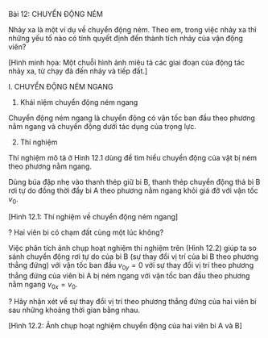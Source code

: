 Bài 12: CHUYỂN ĐỘNG NÉM

Nhảy xa là một ví dụ về chuyển động ném. Theo em, trong việc nhảy xa thì những yếu tố nào có tính quyết định đến thành tích nhảy của vận động viên?

[Hình minh họa: Một chuỗi hình ảnh miêu tả các giai đoạn của động tác nhảy xa, từ chạy đà đến nhảy và tiếp đất.]

I. CHUYỂN ĐỘNG NÉM NGANG

1. Khái niệm chuyển động ném ngang

Chuyển động ném ngang là chuyển động có vận tốc ban đầu theo phương nằm ngang và chuyển động dưới tác dụng của trọng lực.

2. Thí nghiệm

Thí nghiệm mô tả ở Hình 12.1 dùng để tìm hiểu chuyển động của vật bị ném theo phương nằm ngang.

Dùng búa đập nhẹ vào thanh thép giữ bi B, thanh thép chuyển động thả bi B rơi tự do đồng thời đẩy bi A theo phương nằm ngang khỏi giá đỡ với vận tốc $v_0$.

[Hình 12.1: Thí nghiệm về chuyển động ném ngang]

? Hai viên bi có chạm đất cùng một lúc không?

Việc phân tích ảnh chụp hoạt nghiệm thí nghiệm trên (Hình 12.2) giúp ta so sánh chuyển động rơi tự do của bi B (sự thay đổi vị trí của bi B theo phương thẳng đứng) với vận tốc ban đầu $v_{0y} = 0$ với sự thay đổi vị trí theo phương thẳng đứng của viên bi A bị ném ngang với vận tốc ban đầu theo phương nằm ngang $v_{0x} = v_0$.

? Hãy nhận xét về sự thay đổi vị trí theo phương thẳng đứng của hai viên bi sau những khoảng thời gian bằng nhau.

[Hình 12.2: Ảnh chụp hoạt nghiệm chuyển động của hai viên bi A và B]